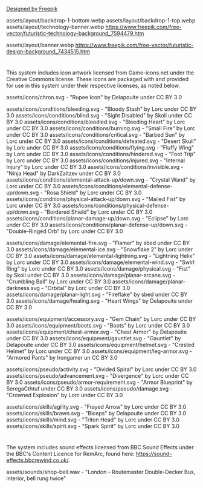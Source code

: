 <a href="http://www.freepik.com">Designed by Freepik</a>

assets/layout/backdrop-1-bottom.webp
assets/layout/backdrop-1-top.webp
assets/layout/technology-banner.webp
https://www.freepik.com/free-vector/futuristic-technology-background_7594479.htm

assets/layout/banner.webp
https://www.freepik.com/free-vector/futuristic-design-background_7434515.htm

#

This system includes icon artwork licensed from Game-icons.net under the Creative Commons license. These icons are packaged with and provided for use in this system under their respective licenses, as noted below.

assets/icons/chron.svg - "Rupee Icon" by Delapouite under CC BY 3.0

assets/icons/conditions/bleeding.svg - "Bloody Stash" by Lorc under CC BY 3.0
assets/icons/conditions/blind.svg - "Sight Disabled" by Skoll under CC BY 3.0
assets/icons/conditions/bloodied.svg - "Bleeding Heart" by Lorc under CC BY 3.0
assets/icons/conditions/burning.svg - "Small Fire" by Lorc under CC BY 3.0
assets/icons/conditions/critical.svg - "Barbed Sun" by Lorc under CC BY 3.0
assets/icons/conditions/defeated.svg - "Desert Skull" by Lorc under CC BY 3.0
assets/icons/conditions/flying.svg - "Fluffy Wing" by Lorc under CC BY 3.0
assets/icons/conditions/hindered.svg - "Foot Trip" by Lorc under CC BY 3.0
assets/icons/conditions/injured.svg - "Internal Injury" by Lorc under CC BY 3.0
assets/icons/conditions/invisible.svg - "Ninja Head" by DarkZaitzev under CC BY 3.0
assets/icons/conditions/elemental-attack-up/down.svg - "Crystal Wand" by Lorc under CC BY 3.0
assets/icons/conditions/elemental-defense-up/down.svg - "Rosa Shield" by Lorc under CC BY 3.0
assets/icons/conditions/physical-attack-up/down.svg - "Mailed Fist" by Lorc under CC BY 3.0
assets/icons/conditions/physical-defense-up/down.svg - "Bordered Shield" by Lorc under CC BY 3.0
assets/icons/conditions/planar-damage-up/down.svg - "Eclipse" by Lorc under CC BY 3.0
assets/icons/conditions/planar-defense-up/down.svg - "Double-Ringed Orb" by Lorc under CC BY 3.0

assets/icons/damage/elemental-fire.svg - "Flamer" by sbed under CC BY 3.0
assets/icons/damage/elemental-ice.svg - "Snowflake 2" by Lorc under CC BY 3.0
assets/icons/damage/elemental-lightning.svg - "Lightning Helix" by Lorc under CC BY 3.0
assets/icons/damage/elemental-wind.svg - "Swirl Ring" by Lorc under CC BY 3.0
assets/icons/damage/physical.svg - "Fist" by Skoll under CC BY 3.0
assets/icons/damage/planar-arcane.svg - "Crumbling Ball" by Lorc under CC BY 3.0
assets/icons/damage/planar-darkness.svg - "Orbital" by Lorc under CC BY 3.0
assets/icons/damage/planar-light.svg - "Fireflake" by sbed under CC BY 3.0
assets/icons/damage/healing.svg - "Heart Wings" by Delapouite under CC BY 3.0

assets/icons/equipment/accessory.svg - "Gem Chain" by Lorc under CC BY 3.0
assets/icons/equipment/boots.svg - "Boots" by Lorc under CC BY 3.0
assets/icons/equipment/chest-armor.svg - "Chest Armor" by Delapouite under CC BY 3.0
assets/icons/equipment/gauntlet.svg - "Gauntlet" by Delapouite under CC BY 3.0
assets/icons/equipment/helmet.svg - "Crested Helmet" by Lorc under CC BY 3.0
assets/icons/equipment/leg-armor.svg - "Armored Pants" by Irongamer un CC BY 3.0

assets/icons/pseudo/activity.svg - "Divided Spiral" by Lorc under CC BY 3.0
assets/icons/pseudo/advancement.svg - "Divergence" by Lorc under CC BY 3.0
assets/icons/pseudo/armor-requirement.svg - "Armor Blueprint" by SeregaCthtuf under CC BY 3.0
assets/icons/pseudo/damage.svg - "Crowned Explosion" by Lorc under CC BY 3.0

assets/icons/skills/agility.svg - "Frayed Arrow" by Lorc under CC BY 3.0
assets/icons/skills/brawn.svg - "Biceps" by Delapouite under CC BY 3.0
assets/icons/skills/mind.svg - "Triton Head" by Lorc under CC BY 3.0
assets/icons/skills/spirit.svg - "Spark Spirit" by Lorc under CC BY 3.0

#

The system includes sound effects licensed from BBC Sound Effects under the BBC's Content Licence for RemArc, found here: https://sound-effects.bbcrewind.co.uk/.

assets/sounds/shop-bell.wav - "London - Routemaster Double-Decker Bus, interior, bell rung twice"
